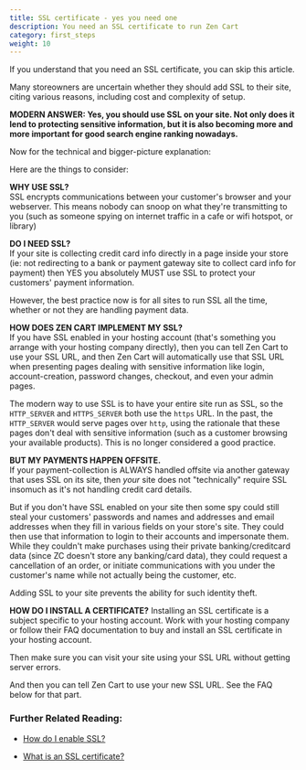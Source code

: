 ```yaml
---
title: SSL certificate - yes you need one 
description: You need an SSL certificate to run Zen Cart
category: first_steps 
weight: 10
---
```


If you understand that you need an SSL certificate, you can skip this article.

Many storeowners are uncertain whether they should add SSL to their site, citing various reasons, including cost and complexity of setup.  

**MODERN ANSWER: Yes, you should use SSL on your site. Not only does it lend to protecting sensitive information, but it is also becoming more and more important for good search engine ranking nowadays.**  

Now for the technical and bigger-picture explanation:  

Here are the things to consider:  

**WHY USE SSL?**  
SSL encrypts communications between your customer's browser and your webserver. This means nobody can snoop on what they're transmitting to you (such as someone spying on internet traffic in a cafe or wifi hotspot, or library)  

**DO I NEED SSL?**  
If your site is collecting credit card info directly in a page inside your store (ie: not redirecting to a bank or payment gateway site to collect card info for payment) then YES you absolutely MUST use SSL to protect your customers' payment information.  

However, the best practice now is for all sites to run SSL all the time, 
whether or not they are handling payment data. 

**HOW DOES ZEN CART IMPLEMENT MY SSL?**  
If you have SSL enabled in your hosting account (that's something you arrange with your hosting company directly), then you can tell Zen Cart to use your SSL URL, and then Zen Cart will automatically use that SSL URL when presenting pages dealing with sensitive information like login, account-creation, password changes, checkout, and even your admin pages.  

The modern way to use SSL is to have your entire site run as SSL, so the 
`HTTP_SERVER` and `HTTPS_SERVER` both use the `https` URL.  In the past,
the `HTTP_SERVER` would serve pages over `http`, using the rationale that 
these pages don't deal with sensitive information (such as a customer browsing your available products).  This is no longer considered a good practice.

**BUT MY PAYMENTS HAPPEN OFFSITE.**  
If your payment-collection is ALWAYS handled offsite via another gateway that uses SSL on its site, then *your* site does not "technically" require SSL insomuch as it's not handling credit card details. 

But if you don't have SSL enabled on your site then some spy could still steal your customers' passwords and names and addresses and email addresses when they fill in various fields on your store's site. They could then use that information to login to their accounts and impersonate them. While they couldn't make purchases using their private banking/creditcard data (since ZC doesn't store any banking/card data), they could request a cancellation of an order, or initiate communications with you under the customer's name while not actually being the customer, etc.  

Adding SSL to your site prevents the ability for such identity theft.  

**HOW DO I INSTALL A CERTIFICATE?**
Installing an SSL certificate is a subject specific to your hosting account. Work with your hosting company or follow their FAQ documentation to buy and install an SSL certificate in your hosting account.  

Then make sure you can visit your site using your SSL URL without getting server errors.  

And then you can tell Zen Cart to use your new SSL URL. See the FAQ below for that part.  

### Further Related Reading:  

- [How do I enable SSL?](/user/installing/enable_ssl/)

- [What is an SSL certificate?](/user/security/ssl_cert/) 
